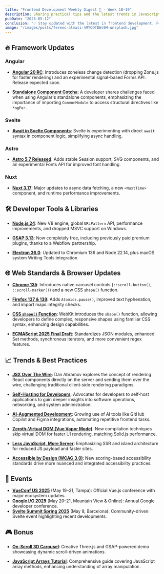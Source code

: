 ```yaml
---
title: "Frontend Development Weekly Digest 💮 - Week 18–19"
description: Sharing practical tips and the latest trends in JavaScript
pubDate: "2025-05-12"
conclusion: "💡 Stay updated with the latest in frontend development. Follow the links for more insights."
image: "/images/posts/ferenc-almasi-hMYODfDWs9M-unsplash.jpg"
---
```


## 🔥 Framework Updates

### Angular

* **[Angular 20 RC](https://medium.com/@sehban.alam/whats-coming-in-angular-20-7762cfd21d9f?ref=zazen_code)**: Introduces zoneless change detection (dropping Zone.js for faster rendering) and an experimental signal-based Forms API. Release expected soon.

* **[Standalone Component Gotcha](https://dev.to/this-is-angular/the-angular-standalone-component-gotcha-i-didnt-see-coming-3571?ref=zazen_code)**: A developer shares challenges faced when using Angular's standalone components, emphasizing the importance of importing `CommonModule` to access structural directives like `*ngFor`.

### Svelte

* **[Await in Svelte Components](https://svelte.dev/blog/whats-new-in-svelte-may-2025?ref=zazen_code)**: Svelte is experimenting with direct `await` syntax in component logic, simplifying async handling.

### Astro

* **[Astro 5.7 Released](https://astro.build/blog/astro-570/?ref=zazen_code)**: Adds stable Session support, SVG components, and an experimental Fonts API for improved font handling.

### Nuxt

* **[Nuxt 3.17](https://nuxt.com/blog/v3-17?ref=zazen_code)**: Major updates to async data fetching, a new `<NuxtTime>` component, and runtime performance improvements.

## 🛠️ Developer Tools & Libraries

* **[Node.js 24](https://nodejs.org/en/blog/release/v24.0.0/?ref=zazen_code)**: New V8 engine, global `URLPattern` API, performance improvements, and dropped MSVC support on Windows.

* **[GSAP 3.13](https://gsap.com/blog/3-13/?ref=zazen_code)**: Now completely free, including previously paid premium plugins, thanks to a Webflow partnership.

* **[Electron 36.0](https://www.electronjs.org/blog/electron-36-0?ref=zazen_code)**: Updated to Chromium 136 and Node 22.14, plus macOS system Writing Tools integration.

## 🌐 Web Standards & Browser Updates

* **[Chrome 135](https://web.dev/blog/web-platform-04-2025?ref=zazen_code)**: Introduces native carousel controls (`::scroll-button()`, `::scroll-marker()`) and a new CSS `shape()` function.

* **[Firefox 137 & 138](https://web.dev/blog/web-platform-04-2025?ref=zazen_code)**: Adds `Atomics.pause()`, improved text hyphenation, and import maps integrity checks.

* **[CSS `shape()` Function](https://webkit.org/blog/16794/the-css-shape-function/?ref=zazen_code)**: WebKit introduces the `shape()` function, allowing developers to define complex, responsive shapes using familiar CSS syntax, enhancing design capabilities.

* **[ECMAScript 2025 Final Draft](https://www.infoworld.com/article/3952000/fast-and-simple-javascript-frameworks.html?ref=zazen_code)**: Standardizes JSON modules, enhanced Set methods, synchronous iterators, and more convenient regex features.

## 📈 Trends & Best Practices

* **[JSX Over The Wire](https://overreacted.io/jsx-over-the-wire/?ref=zazen_code)**: Dan Abramov explores the concept of rendering React components directly on the server and sending them over the wire, challenging traditional client-side rendering paradigms.

* **[Self-Hosting for Developers](https://dev.to/code42cate/every-developer-needs-to-self-host-43mm?ref=zazen_code)**: Advocates for developers to self-host applications to gain deeper insights into software operations, networking, and system administration.

* **[AI-Augmented Development](https://medium.com/@ignatovich.dm/frontend-development-trends-in-2025-bef95f50aa2e?ref=zazen_code)**: Growing use of AI tools like GitHub Copilot and Figma integrations, automating repetitive frontend tasks.

* **[Zeroth-Virtual DOM (Vue Vapor Mode)](https://vueschool.io/articles/news/vn-talk-evan-you-preview-of-vue-3-6-vapor-mode/?ref=zazen_code)**: New compilation techniques skip virtual DOM for faster UI rendering, matching Solid.js performance.

* **[Less JavaScript, More Server](https://www.netguru.com/blog/front-end-trends?ref=zazen_code)**: Emphasizing SSR and island architecture for reduced JS payload and faster sites.

* **[Accessible by Design (WCAG 3.0)](https://www.smashingmagazine.com/2025/05/wcag-3-proposed-scoring-model-shift-accessibility-evaluation/?ref=zazen_code)**: New scoring-based accessibility standards drive more nuanced and integrated accessibility practices.

## 🎤 Events

* **[VueConf US 2025](https://events.vuejs.org/conferences/?ref=zazen_code)** (May 19–21, Tampa): Official Vue.js conference with major ecosystem updates.
* **[Google I/O 2025](https://io.google/2025/about?ref=zazen_code)** (May 20–21, Mountain View & Online): Annual Google developer conference.
* **[Svelte Summit Spring 2025](https://www.reddit.com/r/OneEntry/comments/1i6fac9/best_frontend_conferences_to_attend_in_2025/?ref=zazen_code)** (May 8, Barcelona): Community-driven Svelte event highlighting recent developments.

## 🎮 Bonus

* **[On-Scroll 3D Carousel](https://tympanus.net/codrops/2025/05/07/on-scroll-3d-carousel/?ref=zazen_code)**: Creative Three.js and GSAP-powered demo showcasing dynamic scroll-driven animations.

* **[JavaScript Arrays Tutorial](https://www.freecodecamp.org/news/all-about-javascript-arrays/?ref=zazen_code)**: Comprehensive guide covering JavaScript array methods, enhancing understanding of array manipulation.
